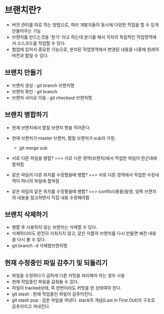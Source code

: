 # 브랜치란?

- 버전 관리를 따로 하는 방법으로, 여러 개발자들이 동시에 다양한 작업을 할 수 있게 만들어주는 기능
- 브랜치를 만드는것을 '분기' 라고 하는데 분기를 해서 각자의 독립적인 작업영역에서 소스코드를 작업할 수 있다.
- 협업에 있어서 중요한 기능으로, 분리된 작업영역에서 변경된 내용을 나중에 원래의 버전과 합칠 수 있다.


## 브랜치 만들기
- 브랜치 생성 : git branch 브랜치명
- 브랜치 확인 : git branch
- 브랜치 사이로 이동 : git checkout 브랜치명

## 브랜치 병합하기
- 현재 브랜치에서 합칠 브랜치 명을 적어준다.
- 현재 브랜치가 master 브랜치, 합칠 브랜치가 sub라 가정.
  - git merge sub

- 서로 다른 파일을 병합? ==> 서로 다른 영역(브랜치)에서 작업한 파일이 한군데에 합쳐짐
- 같은 파일의 다른 위치를 수정했을때 병합? ==> 서로 다른 영역에서 작업한 수정내역이 하나의 파일에 합쳐짐
- 같은 파일의 같은 위치를 수정했을때 병합? ==> conflict(충돌)발생, 양쪽 브랜치의 내용을 참고하면서 직접 내용 수정해야함

## 브랜치 삭제하기
- 병합 후 사용하지 않는 브랜치는 삭제할 수 있다.
- 삭제하더라도 완전히 지워지지 않고, 같은 이름의 브랜치를 다시 만들면 예전 내용을 다시 볼 수 있다.
- git branch -d 삭제할브랜치명

## 현재 수정중인 파일 감추기 및 되돌리기
- 파일을 수정하다가 급하게 다른 커밋을 처리해야 하는 경우 사용
- 현재 작업중인 파일을 감춰둘 수 있다.
- 파일이 tracked상태, 즉 한번이라도 커밋을 한 상태여야 한다.
- git stash : 현재 작업중인 파일이 감추어진다.
- git stash pop : 감춘 파일을 꺼낸다. stack의 개념(Last In First Out)의 구조로 감추어지고 꺼내진다.
